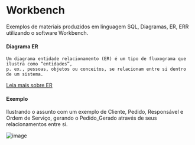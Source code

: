 # Workbench

Exemplos de materiais produzidos em linguagem SQL, Diagramas, ER, ERR utilizando o software Workbench.


#### Diagrama ER

    Um diagrama entidade relacionamento (ER) é um tipo de fluxograma que ilustra como “entidades”,
    p. ex., pessoas, objetos ou conceitos, se relacionam entre si dentro de um sistema.
  [Leia mais sobre ER](https://www.lucidchart.com/pages/pt/o-que-e-diagrama-entidade-relacionamento)


#### Exemplo
  Ilustrando o assunto com um exemplo de Cliente, Pedido, Responsável e Ordem de Serviço, gerando o Pedido_Gerado através de seus relacionamentos entre si.
  
![image](https://github.com/area-41/SQL/assets/87396846/d548b374-7264-4281-85f4-8f543de49fbe)
